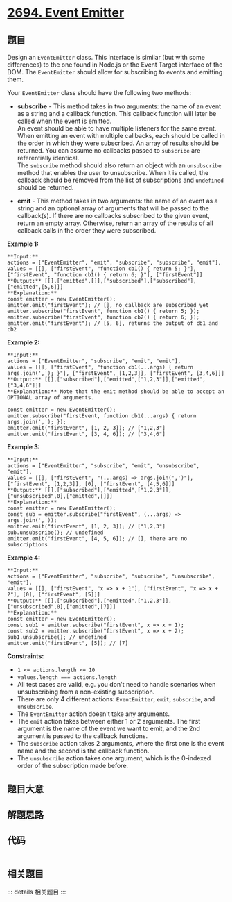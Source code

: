 # [2694. Event Emitter](https://leetcode.com/problems/event-emitter)

## 题目

Design an `EventEmitter` class. This interface is similar (but with some
differences) to the one found in Node.js or the Event Target interface of the
DOM. The `EventEmitter` should allow for subscribing to events and emitting
them.

Your `EventEmitter` class should have the following two methods:

  * **subscribe** \- This method takes in two arguments: the name of an event as a string and a callback function. This callback function will later be called when the event is emitted.  
An event should be able to have multiple listeners for the same event. When
emitting an event with multiple callbacks, each should be called in the order
in which they were subscribed. An array of results should be returned. You can
assume no callbacks passed to `subscribe` are referentially identical.  
The `subscribe` method should also return an object with an `unsubscribe`
method that enables the user to unsubscribe. When it is called, the callback
should be removed from the list of subscriptions and `undefined` should be
returned.

  * **emit** \- This method takes in two arguments: the name of an event as a string and an optional array of arguments that will be passed to the callback(s). If there are no callbacks subscribed to the given event, return an empty array. Otherwise, return an array of the results of all callback calls in the order they were subscribed.



**Example 1:**

    
    
    **Input:** 
    actions = ["EventEmitter", "emit", "subscribe", "subscribe", "emit"], 
    values = [[], ["firstEvent", "function cb1() { return 5; }"],  ["firstEvent", "function cb1() { return 6; }"], ["firstEvent"]]
    **Output:** [[],["emitted",[]],["subscribed"],["subscribed"],["emitted",[5,6]]]
    **Explanation:** 
    const emitter = new EventEmitter();
    emitter.emit("firstEvent"); // [], no callback are subscribed yet
    emitter.subscribe("firstEvent", function cb1() { return 5; });
    emitter.subscribe("firstEvent", function cb2() { return 6; });
    emitter.emit("firstEvent"); // [5, 6], returns the output of cb1 and cb2
    

**Example 2:**

    
    
    **Input:** 
    actions = ["EventEmitter", "subscribe", "emit", "emit"], 
    values = [[], ["firstEvent", "function cb1(...args) { return args.join(','); }"], ["firstEvent", [1,2,3]], ["firstEvent", [3,4,6]]]
    **Output:** [[],["subscribed"],["emitted",["1,2,3"]],["emitted",["3,4,6"]]]
    **Explanation:** Note that the emit method should be able to accept an OPTIONAL array of arguments.
    
    const emitter = new EventEmitter();
    emitter.subscribe("firstEvent, function cb1(...args) { return args.join(','); });
    emitter.emit("firstEvent", [1, 2, 3]); // ["1,2,3"]
    emitter.emit("firstEvent", [3, 4, 6]); // ["3,4,6"]
    

**Example 3:**

    
    
    **Input:** 
    actions = ["EventEmitter", "subscribe", "emit", "unsubscribe", "emit"], 
    values = [[], ["firstEvent", "(...args) => args.join(',')"], ["firstEvent", [1,2,3]], [0], ["firstEvent", [4,5,6]]]
    **Output:** [[],["subscribed"],["emitted",["1,2,3"]],["unsubscribed",0],["emitted",[]]]
    **Explanation:**
    const emitter = new EventEmitter();
    const sub = emitter.subscribe("firstEvent", (...args) => args.join(','));
    emitter.emit("firstEvent", [1, 2, 3]); // ["1,2,3"]
    sub.unsubscribe(); // undefined
    emitter.emit("firstEvent", [4, 5, 6]); // [], there are no subscriptions
    

**Example 4:**

    
    
    **Input:** 
    actions = ["EventEmitter", "subscribe", "subscribe", "unsubscribe", "emit"], 
    values = [[], ["firstEvent", "x => x + 1"], ["firstEvent", "x => x + 2"], [0], ["firstEvent", [5]]]
    **Output:** [[],["subscribed"],["emitted",["1,2,3"]],["unsubscribed",0],["emitted",[7]]]
    **Explanation:**
    const emitter = new EventEmitter();
    const sub1 = emitter.subscribe("firstEvent", x => x + 1);
    const sub2 = emitter.subscribe("firstEvent", x => x + 2);
    sub1.unsubscribe(); // undefined
    emitter.emit("firstEvent", [5]); // [7]



**Constraints:**

  * `1 <= actions.length <= 10`
  * `values.length === actions.length`
  * All test cases are valid, e.g. you don't need to handle scenarios when unsubscribing from a non-existing subscription.
  * There are only 4 different actions: `EventEmitter`, `emit`, `subscribe`, and `unsubscribe`.
  * The `EventEmitter` action doesn't take any arguments.
  * The `emit` action takes between either 1 or 2 arguments. The first argument is the name of the event we want to emit, and the 2nd argument is passed to the callback functions.
  * The `subscribe` action takes 2 arguments, where the first one is the event name and the second is the callback function.
  * The `unsubscribe` action takes one argument, which is the 0-indexed order of the subscription made before.


## 题目大意

## 解题思路

## 代码

```javascript

```

## 相关题目

::: details 相关题目
:::

